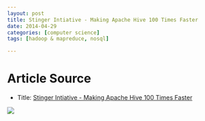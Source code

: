 ```yaml
---
layout: post
title: Stinger Intiative - Making Apache Hive 100 Times Faster
date: 2014-04-29
categories: [computer science]
tags: [hadoop & mapreduce, nosql]

---
```


# Article Source
* Title: [Stinger Intiative - Making Apache Hive 100 Times Faster](http://hortonworks.com/blog/100x-faster-hive/)

[![](http://sungsoo.github.com/images/stinger.png)](http://sungsoo.github.com/images/stinger.png)

# 